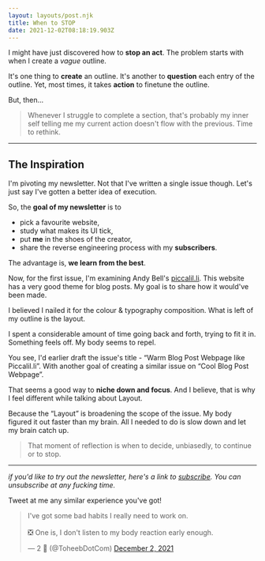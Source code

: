 ```yaml
---
layout: layouts/post.njk
title: When to STOP
date: 2021-12-02T08:18:19.903Z
---
```

I might have just discovered how to __stop an act__. The problem starts with when I create a _vague_ outline.

It's one thing to __create__ an outline. It's another to __question__ each entry of the outline. Yet, most times, it takes __action__ to finetune the outline.

But, then...

> Whenever I struggle to complete a section, that's probably my inner self telling me my current action doesn't flow with the previous. Time to rethink. 

---

## The Inspiration

I'm pivoting my newsletter. Not that I've written a single issue though. Let's just say I've gotten a better idea of execution.

So, the __goal of my newsletter__ is to 

* pick a favourite website,
* study what makes its UI tick, 
* put __me__ in the shoes of the creator,
* share the reverse engineering process with my __subscribers__.

The advantage is, __we learn from the best__.

Now, for the first issue, I'm examining Andy Bell's [piccalil.li](piccalil.li). This website has a very good theme for blog posts. My goal is to share how it would've been made.

I believed I nailed it for the colour & typography composition. What is left of my outline is the layout. 

I spent a considerable amount of time going back and forth, trying to fit it in. Something feels off. My body seems to repel.

You see, I'd earlier draft the issue's title - “Warm Blog Post Webpage like Piccalil.li”. With another goal of creating a similar issue on “Cool Blog Post Webpage”.

That seems a good way to __niche down and focus__. And I believe, that is why I feel different while talking about Layout. 

Because the “Layout” is broadening the scope of the issue. My body figured it out faster than my brain. All I needed to do is slow down and let my brain catch up. 

> That moment of reflection is when to decide, unbiasedly, to continue or to stop.

---

_if you'd like to try out the newsletter, here's a link to [subscribe](https://www.getrevue.co/profile/toheeb). You can unsubscribe at any fucking time._


Tweet at me any similar experience you've got!
<blockquote class="twitter-tweet"><p lang="en" dir="ltr">I&#39;ve got some bad habits I really need to work on. <br><br>❎ One is, I don&#39;t listen to my body reaction early enough.</p>&mdash; 2 👋 (@ToheebDotCom) <a href="https://twitter.com/ToheebDotCom/status/1466356036407681024?ref_src=twsrc%5Etfw">December 2, 2021</a></blockquote> 
<script async src="https://platform.twitter.com/widgets.js" charset="utf-8"></script>

